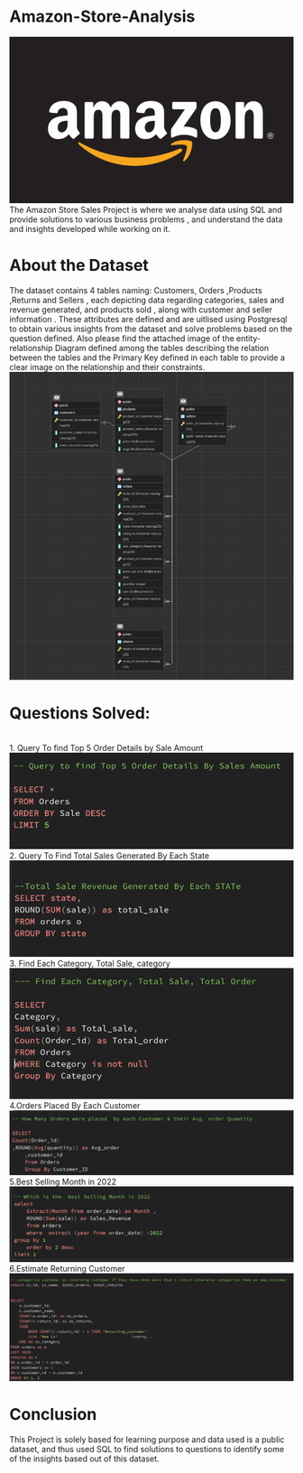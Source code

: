 # Amazon-Store-Analysis
![Banner](https://github.com/csanjiti1/Amazon-Store-Analysis/blob/main/Screenshot%202024-07-04%20at%2012.50.19.png)
<Br>The Amazon Store Sales Project is where we analyse data using SQL and provide solutions to various business problems , and understand the data and insights developed while working on it.
# About the Dataset
The dataset contains 4 tables naming: Customers, Orders ,Products ,Returns and Sellers , each depicting  data regarding categories, sales and revenue generated, and products sold , along with customer and seller information . These attributes are defined and are uitlised using Postgresql to obtain various insights from the dataset and solve problems based on the question defined.
Also please find the attached image of the entity-relationship Diagram defined among the tables describing the relation between the tables and the Primary Key defined in each table to provide a clear image on the relationship  and their constraints.
![ERD](https://github.com/csanjiti1/Amazon-Store-Analysis/blob/main/Screenshot%202024-07-04%20at%2012.43.33.png)

# Questions Solved:
<br>1. Query To find Top 5 Order Details by Sale Amount
![Top 5 Order Details](https://github.com/csanjiti1/Amazon-Store-Analysis/blob/main/Top%205%20Orders%20By%20sale%20.png)
<br>2. Query To Find Total Sales Generated By Each State
![Total Sales Revenue Generated](https://github.com/csanjiti1/Amazon-Store-Analysis/blob/main/Total%20Sales%20Revenue%20Generated%20By%20Each%20State.png)
<br>3. Find Each Category, Total Sale, category
![Category](https://github.com/csanjiti1/Amazon-Store-Analysis/blob/main/Category%20Sale%20Order.png)
<br>4.Orders Placed By Each Customer
![OrdersPlaced](https://github.com/csanjiti1/Amazon-Store-Analysis/blob/main/Each%20Category%20and%20Total%20Sale%20oOrder.png)
<br>5.Best Selling Month in 2022
![2022](https://github.com/csanjiti1/Amazon-Store-Analysis/blob/main/Highest%20Average%20Sale%20Order.png)
<br>6.Estimate Returning Customer
![Returning Customer](https://github.com/csanjiti1/Amazon-Store-Analysis/blob/main/Returning%20Customer.png)
# Conclusion
This Project is solely based for learning purpose and data used is a public dataset, and thus used SQL to find solutions to questions to identify some of the insights based out of this dataset. 
